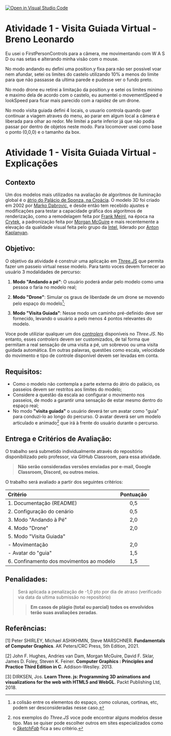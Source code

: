[![Open in Visual Studio Code](https://classroom.github.com/assets/open-in-vscode-c66648af7eb3fe8bc4f294546bfd86ef473780cde1dea487d3c4ff354943c9ae.svg)](https://classroom.github.com/online_ide?assignment_repo_id=7748562&assignment_repo_type=AssignmentRepo)

# Atividade 1 - Visita Guiada Virtual - Breno Leonardo


Eu usei o FirstPersonControls para a câmera, me movimentando com W A S D ou nas setas e alterando minha visão com o mouse.

No modo andando eu defini uma position.y fixa para não ser possivel voar nem afundar, setei os limites do castelo utilizando 10% a menos do limite para que não passasse da ultima parede e pudesse ver o fundo preto.

No modo drone eu retirei a limitação da position.y e setei os limites minimo e maximo dela de acordo com o castelo, eu aumentei o movementSpeed e lookSpeed para ficar mais parecido com a rapidez de um drone.

No modo visita guiada defini 4 locais, o usuario controla quando quer continuar a viagem atraves do menu, ao parar em algum local a câmera é liberada para olhar ao redor. Me limitei a parte inferior já que não podia passar por dentro de objetos neste modo. Para locomover usei como base o ponto (0,0,0) e o tamanho da box.




# Atividade 1 - Visita Guiada Virtual - Explicações

## Contexto

Um dos modelos mais utilizados na avaliação de algoritmos de iluminação global é o [átrio do Palácio de Sponza, na Croácia](https://en.wikipedia.org/wiki/Sponza_Palace). O modelo 3D foi criado em 2002 por [Marko Dabrovic](https://www.archilovers.com/marko-dabrovi%C3%A6/), e desde então tem recebido ajustes e modificações para testar a capacidade gráfica dos algoritmos de renderização, como a remodelagem feita por [Frank Meinl](https://www.artstation.com/digitalwerk), na época na [Crytek](https://www.crytek.com/), a padronização feita por [Morgan McGuire](https://casual-effects.com/g3d/data10/common/model/crytek_sponza/sponza.zip) e mais recentemente a elevação da qualidade visual feita pelo grupo da [Intel](https://www.intel.com/content/www/us/en/newsroom/opinion/intel-graphics-step-up-research.html), liderado por [Anton Kaplanyan](http://kaplanyan.com/).

## Objetivo:

O objetivo da atividade é construir uma aplicação em [Three.JS](https://threejs.org/) que permita fazer um passeio virtual nesse modelo. Para tanto voces devem fornecer ao usuário 3 modalidades de percurso:

1. **Modo "Andando a pé"**: O usuário poderá andar pelo modelo como uma pessoa o faria no modelo real;

1. **Modo "Drone"**: Simular os graus de liberdade de um drone se movendo pelo espaço do modelo[^1];

1. **Modo "Visita Guiada"**: Nesse modo um caminho pré-definido deve ser fornecido, levando o usuário a pelo menos 4 pontos relevantes do modelo.

Voce pode utiliziar qualquer um dos [*controlers*](https://threejs.org/docs/index.html?q=control) disponíveis no *Three.JS*. No entanto, esses *controlers* devem ser customizados, de tal forma que permitam a real sensação de uma visita a pé, um sobrevoo ou uma visita guidada automática. Em outras palavras, questões como escala, velocidade do movimento e tipo de controle disponível devem ser levadas em conta. 

## Requisitos:

- Como o modelo não contempla a parte externa do átrio do palácio, os passeios devem ser restritos aos limites do modelo;
- Considere a questão da escala ao configurar o movimento nos passeios, de modo a garantir uma sensação de estar mesmo dentro do espaço real;
- No modo **"visita guiada"** o usuário deverá ter um avatar como "guia" para conduzi-lo ao longo do percurso. O avatar deverá ser um modelo articulado e animado[^2] que irá à frente do usuário durante o percurso.  

## Entrega e Critérios de Avaliação:

O trabalho será submetido individualmente através do repositório disponibilizado pelo professor, via GitHub Classroom, para essa atividade. 
> **Não serão consideradas versões enviadas por e-mail, Google Classroom, Discord, ou outros meios.**

O trabalho será avaliado a partir dos seguintes critérios:

| Critério | Pontuação |
| :--- | :---: |
| 1. Documentação (README) | 0,5 |
| 2. Configuração do cenário | 0,5 | 
| 3. Modo "Andando à Pé" | 2,0 |
| 4. Modo "Drone" | 2,0 |
| 5. Modo "Visita Guiada" |  |
| - Movimentação | 2,0 |
| - Avatar do "guia" | 1,5 |
| 6. Confinamento dos movimentos ao modelo | 1,5 |

## Penalidades:              

> Será aplicada a penalização de -1,0 pto por dia de atraso (verificado via data da ultima submissão no repositório)
> 
>> **Em casos de plágio (total ou parcial) todos os envolvidos terão suas avaliações zeradas**. 

## Referências:

[1] Peter SHIRLEY, Michael ASHIKHMIN, Steve MARSCHNER. **Fundamentals of Computer Graphics**. AK Peters/CRC Press, 5th Edition, 2021.

[2] John F. Hughes, Andries van Dam, Morgan McGuire, David F. Sklar, James D. Foley, Steven K. Feiner. **Computer Graphics : Principles and 
Practice Third Edition in C**. Addison-Weslley. 2013.

[3] DIRKSEN, Jos. **Learn Three. js: Programming 3D animations and visualizations for the web with HTML5 and WebGL**. Packt Publishing Ltd, 2018.

[^1]: a colisão entre os elementos do espaço, como colunas, cortinas, etc, podem ser desconsideradas nesse caso. 
[^2]: nos exemplos do *Three.JS* voce pode encontrar alguns modelos desse tipo. Mas se quiser pode escolher outros em sites especializados como o [*SketchFab*](https://sketchfab.com/) fica a seu critério.
